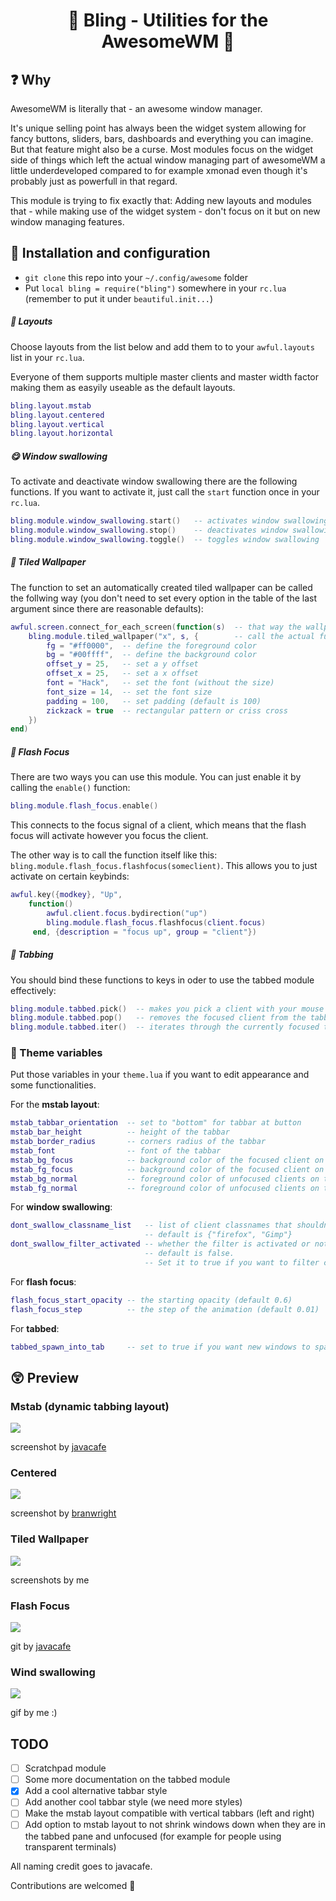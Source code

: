# <center> 🌟 Bling - Utilities for the AwesomeWM 🌟 </center>

## ❓ Why

AwesomeWM is literally that - an awesome window manager. 

It's unique selling point has always been the widget system allowing for fancy buttons, sliders, bars, dashboards and everything you can imagine. But that feature might also be a curse. Most modules focus on the widget side of things which left the actual window managing part of awesomeWM a little underdeveloped compared to for example xmonad even though it's probably just as powerfull in that regard. 

This module is trying to fix exactly that: Adding new layouts and modules that - while making use of the widget system - don't focus on it but on new window managing features.

## 🧭 Installation and configuration
- `git clone` this repo into your `~/.config/awesome` folder
- Put ``local bling = require("bling")`` somewhere in your ``rc.lua`` (remember to put it under ``beautiful.init...``)

##### 📎 Layouts

Choose layouts from the list below and add them to to your `awful.layouts` list in your `rc.lua`.

Everyone of them supports multiple master clients and master width factor making them as easyily useable as the default layouts.
```Lua
bling.layout.mstab
bling.layout.centered
bling.layout.vertical
bling.layout.horizontal
```

##### 😋 Window swallowing

To activate and deactivate window swallowing there are the following functions. If you want to activate it, just call the `start` function once in your `rc.lua`.
```lua
bling.module.window_swallowing.start()   -- activates window swallowing
bling.module.window_swallowing.stop()    -- deactivates window swallowing
bling.module.window_swallowing.toggle()  -- toggles window swallowing
```

##### 🏬 Tiled Wallpaper 

The function to set an automatically created tiled wallpaper can be called the follwing way (you don't need to set every option in the table of the last argument since there are reasonable defaults):
```lua
awful.screen.connect_for_each_screen(function(s)  -- that way the wallpaper is applied to every screen 
    bling.module.tiled_wallpaper("x", s, {        -- call the actual function ("x" is the string that will be tiled)
        fg = "#ff0000",  -- define the foreground color
        bg = "#00ffff",  -- define the background color
        offset_y = 25,   -- set a y offset
        offset_x = 25,   -- set a x offset
        font = "Hack",   -- set the font (without the size)
        font_size = 14,  -- set the font size
        padding = 100,   -- set padding (default is 100)
        zickzack = true  -- rectangular pattern or criss cross
    })
end)
```

##### 🔦 Flash Focus

There are two ways you can use this module. You can just enable it by calling the `enable()` function:
```lua
bling.module.flash_focus.enable()
```
This connects to the focus signal of a client, which means that the flash focus will activate however you focus the client.

The other way is to call the function itself like this: `bling.module.flash_focus.flashfocus(someclient)`. This allows you to just activate on certain keybinds:
```lua
awful.key({modkey}, "Up",
    function() 
        awful.client.focus.bydirection("up")
        bling.module.flash_focus.flashfocus(client.focus)
     end, {description = "focus up", group = "client"})
```

##### 📑 Tabbing

You should bind these functions to keys in oder to use the tabbed module effectively:
```lua
bling.module.tabbed.pick()  -- makes you pick a client with your mouse to add to the tabbing group
bling.module.tabbed.pop()   -- removes the focused client from the tabbing group
bling.module.tabbed.iter()  -- iterates through the currently focused tabbing group
```


### 🌈 Theme variables
Put those variables in your ``theme.lua`` if you want to edit appearance and some functionalities.

For the **mstab layout**:
```lua
mstab_tabbar_orientation  -- set to "bottom" for tabbar at button
mstab_bar_height          -- height of the tabbar
mstab_border_radius       -- corners radius of the tabbar
mstab_font                -- font of the tabbar
mstab_bg_focus            -- background color of the focused client on the tabbar
mstab_fg_focus            -- background color of the focused client on the tabbar
mstab_bg_normal           -- foreground color of unfocused clients on the tabbar
mstab_fg_normal           -- foreground color of unfocused clients on the tabbar
```

For **window swallowing**:
```lua
dont_swallow_classname_list   -- list of client classnames that shouldn't be swallowed
                              -- default is {"firefox", "Gimp"}
dont_swallow_filter_activated -- whether the filter is activated or not
                              -- default is false.
                              -- Set it to true if you want to filter clients that should be swallowed
```


For **flash focus**:
```lua
flash_focus_start_opacity -- the starting opacity (default 0.6)
flash_focus_step          -- the step of the animation (default 0.01)
```

For **tabbed**:
```lua
tabbed_spawn_into_tab     -- set to true if you want new windows to spawn into your focused tabbing

```

## 😲 Preview

### Mstab (dynamic tabbing layout)
![](https://media.discordapp.net/attachments/716379882363551804/769870675250249808/shot_1025032923.png)

screenshot by [javacafe](https://github.com/JavaCafe01)

### Centered
![](https://media.discordapp.net/attachments/635625917623828520/768947400554446868/centered.png)

screenshot by [branwright](https://github.com/branwright1)

### Tiled Wallpaper
![](https://media.discordapp.net/attachments/702548913999314964/773887721294135296/tiled-wallpapers.png?width=1920&height=1080)

screenshots by me

### Flash Focus
![](https://imgur.com/5txYrlV.gif)

git by [javacafe](https://github.com/JavaCafe01)

### Wind swallowing
![](https://media.discordapp.net/attachments/635625813143978012/769180910683684864/20-10-23-14-40-32.gif)

gif by me :)

## TODO
- [ ] Scratchpad module
- [ ] Some more documentation on the tabbed module
- [x] Add a cool alternative tabbar style  
- [ ] Add another cool tabbar style (we need more styles)
- [ ] Make the mstab layout compatible with vertical tabbars (left and right)
- [ ] Add option to mstab layout to not shrink windows down when they are in the tabbed pane and unfocused (for example for people using transparent terminals)

All naming credit goes to javacafe.

Contributions are welcomed 💛
